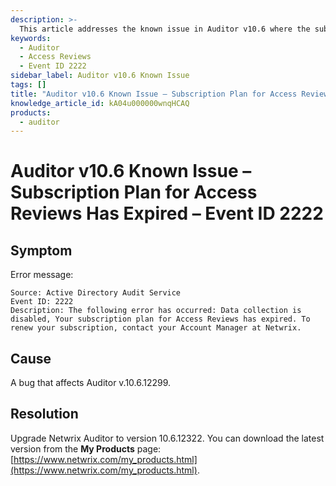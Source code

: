 ```yaml
---
description: >-
  This article addresses the known issue in Auditor v10.6 where the subscription plan for Access Reviews has expired, resulting in an error message.
keywords:
  - Auditor
  - Access Reviews
  - Event ID 2222
sidebar_label: Auditor v10.6 Known Issue
tags: []
title: "Auditor v10.6 Known Issue – Subscription Plan for Access Reviews Has Expired – Event ID 2222"
knowledge_article_id: kA04u000000wnqHCAQ
products:
  - auditor
---
```


# Auditor v10.6 Known Issue – Subscription Plan for Access Reviews Has Expired – Event ID 2222

## Symptom

Error message:

```
Source: Active Directory Audit Service
Event ID: 2222
Description: The following error has occurred: Data collection is disabled, Your subscription plan for Access Reviews has expired. To renew your subscription, contact your Account Manager at Netwrix.
```

## Cause

A bug that affects Auditor v.10.6.12299.

## Resolution

Upgrade Netwrix Auditor to version 10.6.12322. You can download the latest version from the **My Products** page: [https://www.netwrix.com/my_products.html](https://www.netwrix.com/my_products.html).